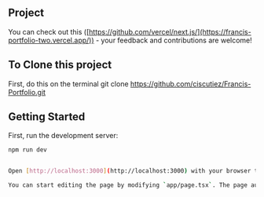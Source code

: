 ## Project 

You can check out this ([https://github.com/vercel/next.js/](https://francis-portfolio-two.vercel.app/)) - your feedback and contributions are welcome!

## To Clone this project 
First, do this on the terminal
git clone https://github.com/ciscutiez/Francis-Portfolio.git

## Getting Started

First, run the development server:

```bash
npm run dev


Open [http://localhost:3000](http://localhost:3000) with your browser to see the result.

You can start editing the page by modifying `app/page.tsx`. The page auto-updates as you edit the file.





